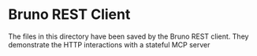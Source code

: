 # Bruno REST Client

The files in this directory have been saved by the Bruno REST client.
They demonstrate the HTTP interactions with a stateful MCP server